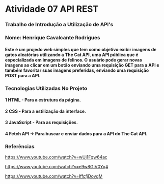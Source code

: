 # Atividade 07 API REST
### Trabalho de Introdução a Utilização de API's
### Nome: Henrique Cavalcante Rodrigues

#### Este é um projedo web simples que tem como objetivo exibir imagens de gatos aleatórias utilizando a The Cat API, uma API pública que é especializada em imagens de felinos. O usuário pode gerar novas imagens ao clicar em um botão enviando uma requisição GET para a API e também favoritar suas imagens preferidas, enviando uma requisição POST para a API.

### Tecnologias Utilizadas No Projeto

#### 1 HTML - Para a estrutura da página.
#### 2 CSS - Para a estilização da interface.
#### 3 JavaScript - Para as requisições.
#### 4 Fetch API → Para buscar e enviar dados para a API do The Cat API.

### Referências

https://www.youtube.com/watch?v=wUj1Fqw64ac

https://www.youtube.com/watch?v=e9w8GIV0Yq4

https://www.youtube.com/watch?v=IffcfjDovgM



